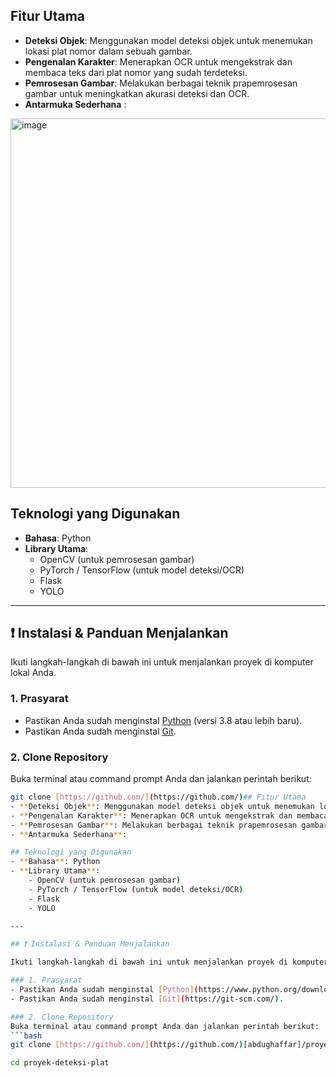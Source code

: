 ## Fitur Utama
- **Deteksi Objek**: Menggunakan model deteksi objek untuk menemukan lokasi plat nomor dalam sebuah gambar.
- **Pengenalan Karakter**: Menerapkan OCR untuk mengekstrak dan membaca teks dari plat nomor yang sudah terdeteksi.
- **Pemrosesan Gambar**: Melakukan berbagai teknik prapemrosesan gambar untuk meningkatkan akurasi deteksi dan OCR.
- **Antarmuka Sederhana** :
<img width="591" alt="image" src="https://github.com/user-attachments/assets/dfaf72c1-b7f7-4f3a-8b60-4ab9fa398f92" />


## Teknologi yang Digunakan
- **Bahasa**: Python
- **Library Utama**:
    - OpenCV (untuk pemrosesan gambar)
    - PyTorch / TensorFlow (untuk model deteksi/OCR)
    - Flask 
    - YOLO

---

## ❗ Instalasi & Panduan Menjalankan

Ikuti langkah-langkah di bawah ini untuk menjalankan proyek di komputer lokal Anda.

### 1. Prasyarat
- Pastikan Anda sudah menginstal [Python](https://www.python.org/downloads/) (versi 3.8 atau lebih baru).
- Pastikan Anda sudah menginstal [Git](https://git-scm.com/).

### 2. Clone Repository
Buka terminal atau command prompt Anda dan jalankan perintah berikut:
```bash
git clone [https://github.com/](https://github.com/)## Fitur Utama
- **Deteksi Objek**: Menggunakan model deteksi objek untuk menemukan lokasi plat nomor dalam sebuah gambar.
- **Pengenalan Karakter**: Menerapkan OCR untuk mengekstrak dan membaca teks dari plat nomor yang sudah terdeteksi.
- **Pemrosesan Gambar**: Melakukan berbagai teknik prapemrosesan gambar untuk meningkatkan akurasi deteksi dan OCR.
- **Antarmuka Sederhana**: 

## Teknologi yang Digunakan
- **Bahasa**: Python
- **Library Utama**:
    - OpenCV (untuk pemrosesan gambar)
    - PyTorch / TensorFlow (untuk model deteksi/OCR)
    - Flask 
    - YOLO

---

## ❗ Instalasi & Panduan Menjalankan

Ikuti langkah-langkah di bawah ini untuk menjalankan proyek di komputer lokal Anda.

### 1. Prasyarat
- Pastikan Anda sudah menginstal [Python](https://www.python.org/downloads/) (versi 3.8 atau lebih baru).
- Pastikan Anda sudah menginstal [Git](https://git-scm.com/).

### 2. Clone Repository
Buka terminal atau command prompt Anda dan jalankan perintah berikut:
```bash
git clone [https://github.com/](https://github.com/)[abdughaffar]/proyek-deteksi-plat.git

cd proyek-deteksi-plat
